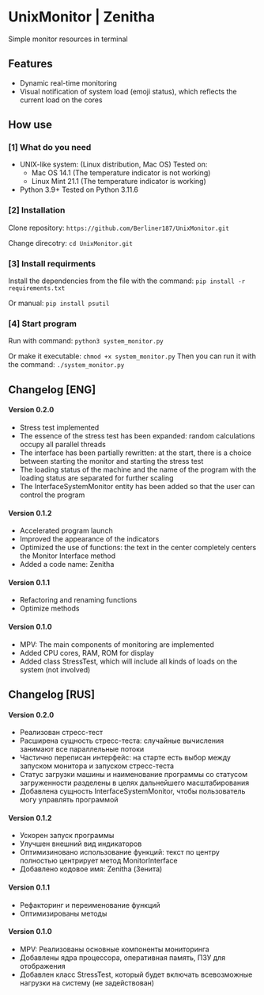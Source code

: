 # UnixMonitor | Zenitha
Simple monitor resources in terminal

## Features
- Dynamic real-time monitoring
- Visual notification of system load (emoji status), which reflects the current load on the cores

## How use
### [1] What do you need
- UNIX-like system: (Linux distribution, Mac OS)
Tested on:
    - Mac OS 14.1 (The temperature indicator is not working)
    - Linux Mint 21.1 (The temperature indicator is working)
- Python 3.9+
Tested on Python 3.11.6

### [2] Installation
Clone repository:
```https://github.com/Berliner187/UnixMonitor.git```

Change direcotry:
```cd UnixMonitor.git```

### [3] Install requirments
Install the dependencies from the file with the command: ```pip install -r requirements.txt```

Or manual: ```pip install psutil```

### [4] Start program
Run with command: ```python3 system_monitor.py```

Or make it executable: ```chmod +x system_monitor.py```
Then you can run it with the command: ```./system_monitor.py```


## Changelog [ENG]
#### Version 0.2.0
- Stress test implemented
- The essence of the stress test has been expanded: random calculations occupy all parallel threads
- The interface has been partially rewritten: at the start, there is a choice between starting the monitor and starting the stress test
- The loading status of the machine and the name of the program with the loading status are separated for further scaling
- The InterfaceSystemMonitor entity has been added so that the user can control the program

#### Version 0.1.2
- Accelerated program launch
- Improved the appearance of the indicators
- Optimized the use of functions: the text in the center completely centers the Monitor Interface method
- Added a code name: Zenitha

#### Version 0.1.1
- Refactoring and renaming functions
- Optimize methods

#### Version 0.1.0
- MPV: The main components of monitoring are implemented
- Added CPU cores, RAM, ROM for display
- Added class StressTest, which will include all kinds of loads on the system (not involved)


## Changelog [RUS]
#### Version 0.2.0
- Реализован стресс-тест
- Расширена сущность стресс-теста: случайные вычисления занимают все параллельные потоки
- Частично переписан интерфейс: на старте есть выбор между запуском монитора и запуском стресс-теста
- Статус загрузки машины и наименование программы со статусом загруженности разделены в целях дальнейшего масштабирования
- Добавлена сущность InterfaceSystemMonitor, чтобы пользователь могу управлять программой

#### Version 0.1.2
- Ускорен запуск программы
- Улучшен внешний вид индикаторов
- Оптимизиновано использование функций: текст по центру полностью центрирует метод MonitorInterface
- Добавлено кодовое имя: Zenitha (Зенита)

#### Version 0.1.1
- Рефакторинг и переименование функций
- Оптимизированы методы

#### Version 0.1.0
- MPV: Реализованы основные компоненты мониторинга
- Добавлены ядра процессора, оперативная память, ПЗУ для отображения
- Добавлен класс StressTest, который будет включать всевозможные нагрузки на систему (не задействован)
